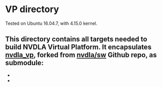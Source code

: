 # VP directory
Tested on Ubuntu 16.04.7, with 4.15.0 kernel.

This directory contains all targets needed to build NVDLA Virtual Platform.
It encapsulates [nvdla_vp](https://github.com/Vincenzo0709/nvdla_vp), forked from [nvdla/sw](https://github.com/nvdla/vp) Github repo, as submodule:
- 
- 
- 